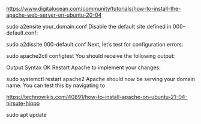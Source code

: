https://www.digitalocean.com/community/tutorials/how-to-install-the-apache-web-server-on-ubuntu-20-04

sudo a2ensite your_domain.conf
Disable the default site defined in 000-default.conf:

sudo a2dissite 000-default.conf
Next, let’s test for configuration errors:

sudo apache2ctl configtest
You should receive the following output:

Output
Syntax OK
Restart Apache to implement your changes:

sudo systemctl restart apache2
Apache should now be serving your domain name. You can test this by navigating to



https://technowikis.com/40891/how-to-install-apache-on-ubuntu-21-04-hirsute-hippo

sudo apt update 